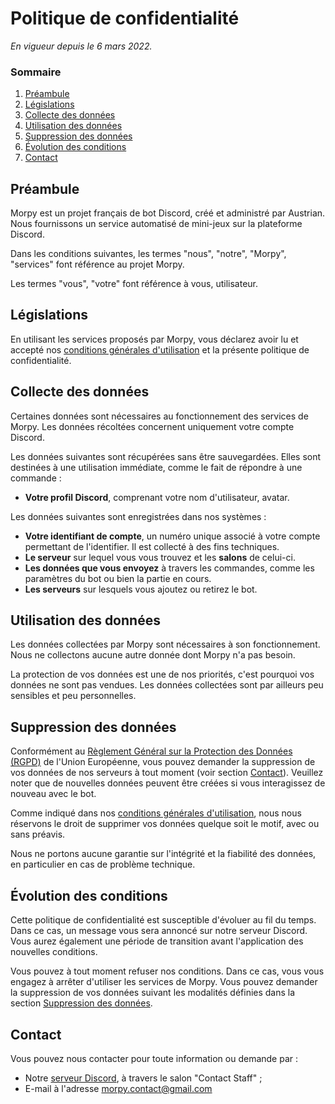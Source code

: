 # Politique de confidentialité

_En vigueur depuis le 6 mars 2022._

### Sommaire

1. [Préambule](#préambule)
2. [Législations](#législations)
3. [Collecte des données](#collecte-des-données)
4. [Utilisation des données](#utilisation-des-données)
5. [Suppression des données](#suppression-des-données)
6. [Évolution des conditions](#évolution-des-conditions)
7. [Contact](#contact)

## Préambule

Morpy est un projet français de bot Discord, créé et administré par Austrian. Nous fournissons un service automatisé de mini-jeux sur la plateforme Discord.

Dans les conditions suivantes, les termes "nous", "notre", "Morpy", "services" font référence au projet Morpy.

Les termes "vous", "votre" font référence à vous, utilisateur.

## Législations

En utilisant les services proposés par Morpy, vous déclarez avoir lu et accepté nos [conditions générales d'utilisation](/conditions.md) et la présente politique de confidentialité.

## Collecte des données

Certaines données sont nécessaires au fonctionnement des services de Morpy. Les données récoltées concernent uniquement votre compte Discord.

Les données suivantes sont récupérées sans être sauvegardées. Elles sont destinées à une utilisation immédiate, comme le fait de répondre à une commande :

- **Votre profil Discord**, comprenant votre nom d'utilisateur, avatar.

Les données suivantes sont enregistrées dans nos systèmes :

- **Votre identifiant de compte**, un numéro unique associé à votre compte permettant de l'identifier. Il est collecté à des fins techniques.
- **Le serveur** sur lequel vous vous trouvez et les **salons** de celui-ci.
- **Les données que vous envoyez** à travers les commandes, comme les paramètres du bot ou bien la partie en cours.
- **Les serveurs** sur lesquels vous ajoutez ou retirez le bot.

## Utilisation des données

Les données collectées par Morpy sont nécessaires à son fonctionnement. Nous ne collectons aucune autre donnée dont Morpy n'a pas besoin.

La protection de vos données est une de nos priorités, c'est pourquoi vos données ne sont pas vendues. Les données collectées sont par ailleurs peu sensibles et peu personnelles.

## Suppression des données

Conformément au [Règlement Général sur la Protection des Données (RGPD)](https://www.cnil.fr/fr/reglement-europeen-protection-donnees) de l'Union Européenne, vous pouvez demander la suppression de vos données de nos serveurs à tout moment (voir section [Contact](#contact)). Veuillez noter que de nouvelles données peuvent être créées si vous interagissez de nouveau avec le bot.

Comme indiqué dans nos [conditions générales d'utilisation](/conditions.md), nous nous réservons le droit de supprimer vos données quelque soit le motif, avec ou sans préavis.

Nous ne portons aucune garantie sur l'intégrité et la fiabilité des données, en particulier en cas de problème technique.

## Évolution des conditions

Cette politique de confidentialité est susceptible d'évoluer au fil du temps. Dans ce cas, un message vous sera annoncé sur notre serveur Discord. Vous aurez également une période de transition avant l'application des nouvelles conditions.

Vous pouvez à tout moment refuser nos conditions. Dans ce cas, vous vous engagez à arrêter d'utiliser les services de Morpy. Vous pouvez demander la suppression de vos données suivant les modalités définies dans la section [Suppression des données](#suppression-des-données).

## Contact

Vous pouvez nous contacter pour toute information ou demande par :

- Notre [serveur Discord](https://discord.com/invite/qwrSNe3), à travers le salon "Contact Staff" ;
- E-mail à l'adresse [morpy.contact@gmail.com](mailto:morpy.contact@gmail.com)
